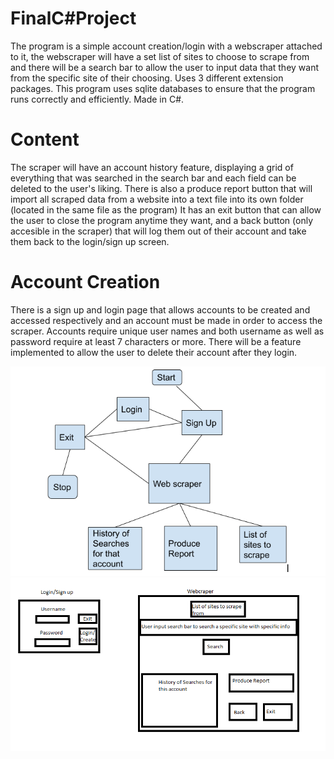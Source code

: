 # FinalC#Project
The program is a simple account creation/login with a webscraper attached to it, the webscraper will have a set list of sites to choose to scrape from and there will be a search bar to allow the user to input data that they want from the specific site of their choosing. Uses 3 different extension packages. This program uses sqlite databases to ensure that the program runs correctly and efficiently.
Made in C#.
# Content
The scraper will have an account history feature, displaying a grid of everything that was searched in the search bar and each field can be deleted to the user's liking. There is also a produce report button that will import all scraped data from a website into a text file into its own folder (located in the same file as the program)
It has an exit button that can allow the user to close the program anytime they want, and a back button (only accesible in the scraper) that will log them out of their account and take them back to the login/sign up screen.
# Account Creation
There is a sign up and login page that allows accounts to be created and accessed respectively and
an account must be made in order to access the scraper. Accounts require unique user names and both username as well as password require at least 7 characters or more. There will be a feature implemented to allow the user to delete their account after they login.
                                                                                                             
![Project Flowchart!](https://raw.githubusercontent.com/jwigl631/FinalC-Project/main/FinalProjectFlowchart.PNG)
![Project Mockup!](https://github.com/jwigl631/FinalC-Project/blob/main/FinalProjectMockup.PNG)
